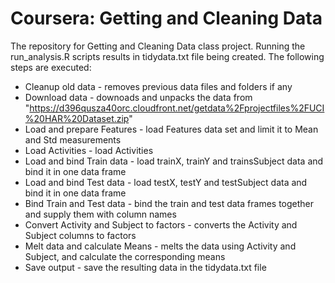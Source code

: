 # Coursera: Getting and Cleaning Data

The repository for Getting and Cleaning Data class project. Running the run_analysis.R scripts results in tidydata.txt file being created. The following steps are executed:
* Cleanup old data - removes previous data files and folders if any
* Download data - downoads and unpacks the data from "https://d396qusza40orc.cloudfront.net/getdata%2Fprojectfiles%2FUCI%20HAR%20Dataset.zip"
* Load and prepare Features - load Features data set and limit it to Mean and Std measurements
* Load Activities - load Activities
* Load and bind Train data - load trainX, trainY and trainsSubject data and bind it in one data frame
* Load and bind Test data - load testX, testY and testSubject data and bind it in one data frame
* Bind Train and Test data - bind the train and test data frames together and supply them with column names
* Convert Activity and Subject to factors - converts the Activity and Subject columns to factors
* Melt data and calculate Means - melts the data using Activity and Subject, and calculate the corresponding means
* Save output - save the resulting data in the tidydata.txt file
